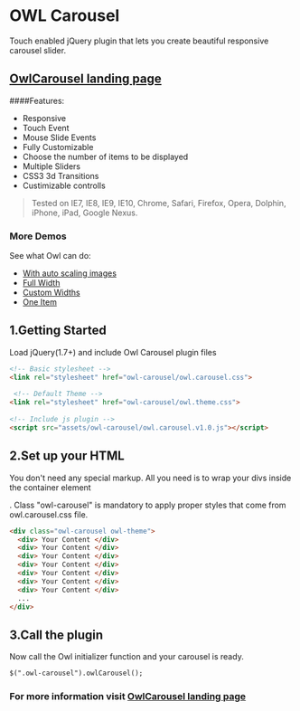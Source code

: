 # OWL Carousel #
Touch enabled jQuery plugin that lets you create beautiful responsive carousel slider.

## [OwlCarousel landing page](http://owlgraphic.com/owlcarousel)

####Features:
* Responsive
* Touch Event 
* Mouse Slide Events
* Fully Customizable
* Choose the number of items to be displayed
* Multiple Sliders
* CSS3 3d Transitions
* Custimizable controlls

> Tested on IE7, IE8, IE9, IE10, Chrome, Safari, Firefox, Opera, Dolphin, iPhone, iPad, Google Nexus.


### More Demos
See what Owl can do:
* [With auto scaling images](http://owlgraphic.com/owlcarousel/demos/images.html)
* [Full Width](http://owlgraphic.com/owlcarousel/demos/full.html)
* [Custom Widths](http://owlgraphic.com/owlcarousel/demos/custom.html)
* [One Item](http://owlgraphic.com/owlcarousel/demos/one.html)

## 1.Getting Started
Load jQuery(1.7+) and include Owl Carousel plugin files

```html
<!-- Basic stylesheet -->
<link rel="stylesheet" href="owl-carousel/owl.carousel.css">
 
 <!-- Default Theme -->
<link rel="stylesheet" href="owl-carousel/owl.theme.css">
 
<!-- Include js plugin -->
<script src="assets/owl-carousel/owl.carousel.v1.0.js"></script>
```
## 2.Set up your HTML
You don't need any special markup. All you need is to wrap your divs inside the container element <div class="owl-carousel">. Class "owl-carousel" is mandatory to apply proper styles that come from owl.carousel.css file.

```html
<div class="owl-carousel owl-theme">
  <div> Your Content </div>
  <div> Your Content </div>
  <div> Your Content </div>
  <div> Your Content </div>
  <div> Your Content </div>
  <div> Your Content </div>
  <div> Your Content </div>
  ...
</div>
```
## 3.Call the plugin
Now call the Owl initializer function and your carousel is ready.

```html
$(".owl-carousel").owlCarousel();
```

### For more information visit [OwlCarousel landing page](http://owlgraphic.com/owlcarousel)


